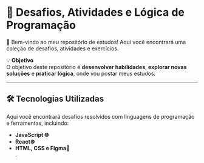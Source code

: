 # 🚀 **Desafios, Atividades e Lógica de Programação** 

🎯 Bem-vindo ao meu repositório de estudos! Aqui você encontrará uma coleção de desafios, atividades e exercícios.  

💡 **Objetivo**  
O objetivo deste repositório é **desenvolver habilidades**, **explorar novas soluções** e **praticar lógica**, onde vou postar meus estudos.  

---

## 🛠 **Tecnologias Utilizadas**

Aqui você encontrará desafios resolvidos com linguagens de programação e ferramentas, incluindo:

- **JavaScript 🌐**  
- **React⚙️**  
- **HTML, CSS e Figma🔧**  
 .